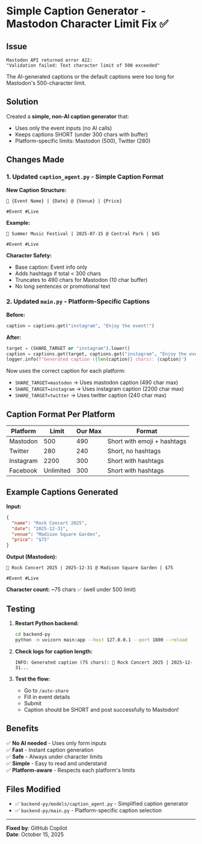 # Simple Caption Generator - Mastodon Character Limit Fix ✅

## Issue
```
Mastodon API returned error 422: 
"Validation failed: Text character limit of 500 exceeded"
```

The AI-generated captions or the default captions were too long for Mastodon's 500-character limit.

## Solution
Created a **simple, non-AI caption generator** that:
- Uses only the event inputs (no AI calls)
- Keeps captions SHORT (under 300 chars with buffer)
- Platform-specific limits: Mastodon (500), Twitter (280)

## Changes Made

### 1. Updated `caption_agent.py` - Simple Caption Format

**New Caption Structure:**
```
🎉 {Event Name} | {Date} @ {Venue} | {Price}

#Event #Live
```

**Example:**
```
🎉 Summer Music Festival | 2025-07-15 @ Central Park | $45

#Event #Live
```

**Character Safety:**
- Base caption: Event info only
- Adds hashtags if total < 300 chars
- Truncates to 490 chars for Mastodon (10 char buffer)
- No long sentences or promotional text

### 2. Updated `main.py` - Platform-Specific Captions

**Before:**
```python
caption = captions.get("instagram", "Enjoy the event!")
```

**After:**
```python
target = (SHARE_TARGET or "instagram").lower()
caption = captions.get(target, captions.get("instagram", "Enjoy the event!"))
logger.info(f"Generated caption ({len(caption)} chars): {caption}")
```

Now uses the correct caption for each platform:
- `SHARE_TARGET=mastodon` → Uses mastodon caption (490 char max)
- `SHARE_TARGET=instagram` → Uses instagram caption (2200 char max)
- `SHARE_TARGET=twitter` → Uses twitter caption (240 char max)

## Caption Format Per Platform

| Platform | Limit | Our Max | Format |
|----------|-------|---------|--------|
| Mastodon | 500 | 490 | Short with emoji + hashtags |
| Twitter | 280 | 240 | Short, no hashtags |
| Instagram | 2200 | 300 | Short with hashtags |
| Facebook | Unlimited | 300 | Short with hashtags |

## Example Captions Generated

**Input:**
```json
{
  "name": "Rock Concert 2025",
  "date": "2025-12-31",
  "venue": "Madison Square Garden",
  "price": "$75"
}
```

**Output (Mastodon):**
```
🎉 Rock Concert 2025 | 2025-12-31 @ Madison Square Garden | $75

#Event #Live
```

**Character count:** ~75 chars ✅ (well under 500 limit)

## Testing

1. **Restart Python backend:**
   ```bash
   cd backend-py
   python -m uvicorn main:app --host 127.0.0.1 --port 1800 --reload
   ```

2. **Check logs for caption length:**
   ```
   INFO: Generated caption (75 chars): 🎉 Rock Concert 2025 | 2025-12-31...
   ```

3. **Test the flow:**
   - Go to `/auto-share`
   - Fill in event details
   - Submit
   - Caption should be SHORT and post successfully to Mastodon!

## Benefits

✅ **No AI needed** - Uses only form inputs  
✅ **Fast** - Instant caption generation  
✅ **Safe** - Always under character limits  
✅ **Simple** - Easy to read and understand  
✅ **Platform-aware** - Respects each platform's limits  

## Files Modified
- ✅ `backend-py/models/caption_agent.py` - Simplified caption generator
- ✅ `backend-py/main.py` - Platform-specific caption selection

---
**Fixed by**: GitHub Copilot  
**Date**: October 15, 2025
